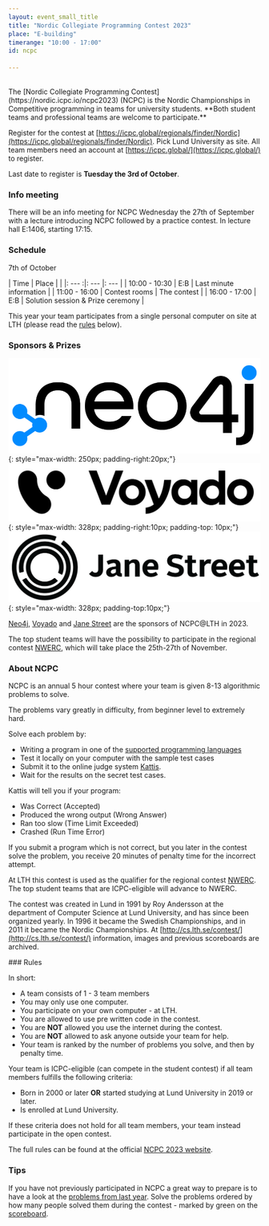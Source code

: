```yaml
---
layout: event_small_title
title: "Nordic Collegiate Programming Contest 2023"
place: "E-building"
timerange: "10:00 - 17:00"
id: ncpc

---
```


<br />
The [Nordic Collegiate Programming Contest](https://nordic.icpc.io/ncpc2023) (NCPC) is the Nordic Championships in Competitive programming in teams for university students. **Both student teams and professional teams are welcome to participate.**

Register for the contest at [https://icpc.global/regionals/finder/Nordic](https://icpc.global/regionals/finder/Nordic). Pick Lund University as site. All team members need an account at [https://icpc.global/](https://icpc.global/) to register.

Last date to register is **Tuesday the 3rd of October**.

### Info meeting
There will be an info meeting for NCPC Wednesday the 27th of September with a lecture introducing NCPC followed by a practice contest. In lecture hall E:1406, starting 17:15.

### Schedule

7th of October

<style>
td, th {padding: 5px;}
</style>


| Time  | Place | |
|: ---  :|: --- |: --- |
| 10:00 - 10:30 | E:B | Last minute information |
| 11:00 - 16:00 | Contest rooms | The contest |
| 16:00 - 17:00 | E:B | Solution session & Prize ceremony |

This year your team participates from a single personal computer on site at LTH (please read the [rules](#rules) below).


### Sponsors & Prizes
![Neo4j logo](/assets/images/2022/Neo4j-logo_color.png){: style="max-width: 250px; padding-right:20px;"}
![Voyado logo](/assets/images/2023/voyado-logo-black.png){: style="max-width: 328px; padding-right:10px; padding-top: 10px;"}
![Jane Street logo](/assets/images/2023/jane-street-logo.png){: style="max-width: 328px; padding-top:10px;"}

[Neo4j](https://neo4j.com/), [Voyado](https://voyado.com/) and [Jane Street](https://www.janestreet.com/) are the sponsors of NCPC@LTH in 2023.

The top student teams will have the possibility to participate in the regional contest [NWERC](https://www.nwerc.eu), which will take place the 25th-27th of November.

<a name="about" />

### About NCPC

NCPC is an annual 5 hour contest where your team is given 8-13 algorithmic problems to solve.

The problems vary greatly in difficulty, from beginner level to extremely hard.

Solve each problem by:
- Writing a program in one of the [supported programming languages](https://open.kattis.com/help)
- Test it locally on your computer with the sample test cases
- Submit it to the online judge system [Kattis](https://open.kattis.com).
- Wait for the results on the secret test cases.

Kattis will tell you if your program:
- Was Correct (Accepted)
- Produced the wrong output (Wrong Answer)
- Ran too slow (Time Limit Exceeded)
- Crashed (Run Time Error)

If you submit a program which is not correct, but you later in the contest solve the problem, you receive 20 minutes of penalty time for the incorrect attempt.

At LTH this contest is used as the qualifier for the regional contest [NWERC](https://www.nwerc.eu). The top student teams that are ICPC-eligible will advance to NWERC.

The contest was created in Lund in 1991 by Roy Andersson at the department of Computer Science at Lund University, and has since been organized yearly. In 1996 it became the Swedish Championships, and in 2011 it became the Nordic Championships. At [http://cs.lth.se/contest/](http://cs.lth.se/contest/) information, images and previous scoreboards are archived.

<a name="rules" />
### Rules

In short:

- A team consists of 1 - 3 team members
- You may only use one computer.
- You participate on your own computer - at LTH.
- You are allowed to use pre written code in the contest.
- You are **NOT** allowed you use the internet during the contest.
- You are **NOT** allowed to ask anyone outside your team for help.
- Your team is ranked by the number of problems you solve, and then by penalty time.

Your team is ICPC-eligible (can compete in the student contest) if all team members fulfills the following criteria:
- Born in 2000 or later **OR** started studying at Lund University in 2019 or later.
- Is enrolled at Lund University.

If these criteria does not hold for all team members, your team instead participate in the open contest.

The full rules can be found at the official [NCPC 2023 website](https://nordic.icpc.io/ncpc2023/compete#rules).

### Tips

If you have not previously participated in NCPC a great way to prepare is to have a look at the [problems from last year](https://ncpc22.kattis.com/problems). Solve the problems ordered by how many people solved them during the contest - marked by green on the [scoreboard](https://ncpc22.kattis.com/standings).